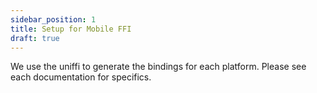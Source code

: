 ```yaml
---
sidebar_position: 1
title: Setup for Mobile FFI
draft: true
---
```



We use the uniffi to generate the bindings for each platform. Please see each documentation for specifics.
